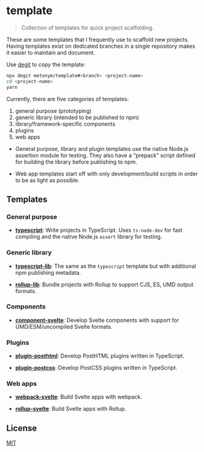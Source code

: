 # template

> Collection of templates for quick project scaffolding.

These are some templates that I frequently use to scaffold new projects. Having templates exist on dedicated branches in a single repository makes it easier to maintain and document.

Use [degit](https://github.com/Rich-Harris/degit) to copy the template:

```sh
npx degit metonym/template#<branch> <project-name>
cd <project-name>
yarn
```

Currently, there are five categories of templates:

1. general purpose (prototyping)
2. generic library (intended to be published to npm)
3. library/framework-specific components
4. plugins
5. web apps

- General purpose, library and plugin templates use the native Node.js assertion module for testing. They also have a "prepack" script defined for building the library before publishing to npm.

- Web app templates start off with only development/build scripts in order to be as light as possible.

## Templates

### General purpose

- **[typescript](https://github.com/metonym/template/tree/typescript)**: Write projects in TypeScript. Uses `ts-node-dev` for fast compiling and the native Node.js `assert` library for testing.

### Generic library

- **[typescript-lib](https://github.com/metonym/template/tree/typescript-lib)**: The same as the `typescript` template but with additional npm publishing metadata.

- **[rollup-lib](https://github.com/metonym/template/tree/rollup-lib)**: Bundle projects with Rollup to support CJS, ES, UMD output formats.

### Components

- **[component-svelte](https://github.com/metonym/template/tree/component-svelte)**: Develop Svelte components with support for UMD/ESM/uncompiled Svelte formats.

### Plugins

- **[plugin-posthtml](https://github.com/metonym/template/tree/plugin-posthtml)**: Develop PostHTML plugins written in TypeScript.

- **[plugin-postcss](https://github.com/metonym/template/tree/plugin-postcss)**: Develop PostCSS plugins written in TypeScript.

### Web apps

- **[webpack-svelte](https://github.com/metonym/template/tree/webpack-svelte)**: Build Svelte apps with webpack.

- **[rollup-svelte](https://github.com/metonym/template/tree/rollup-svelte)**: Build Svelte apps with Rollup.

## License

[MIT](LICENSE)
